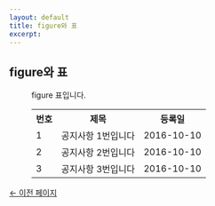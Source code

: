 ```yaml
---
layout: default
title: figure와 표
excerpt: 
---
```


<h2>figure와 표</h2>

<figure>
    <figcaption>figure 표입니다.</figcaption>
    <table>
        <tr>
            <th>번호</th>
            <th>제목</th>
            <th>등록일</th>
        </tr>
        <tr>
            <td>1</td>
            <td>공지사항 1번입니다</td>
            <td>2016-10-10</td>
        </tr>
        <tr>
            <td>2</td>
            <td>공지사항 2번입니다</td>
            <td>2016-10-10</td>
        </tr>
        <tr>
            <td>3</td>
            <td>공지사항 3번입니다</td>
            <td>2016-10-10</td>
        </tr>
    </table>
</figure>

<p><a href="#" onclick="history.back(-1);">← 이전 페이지</a></p>